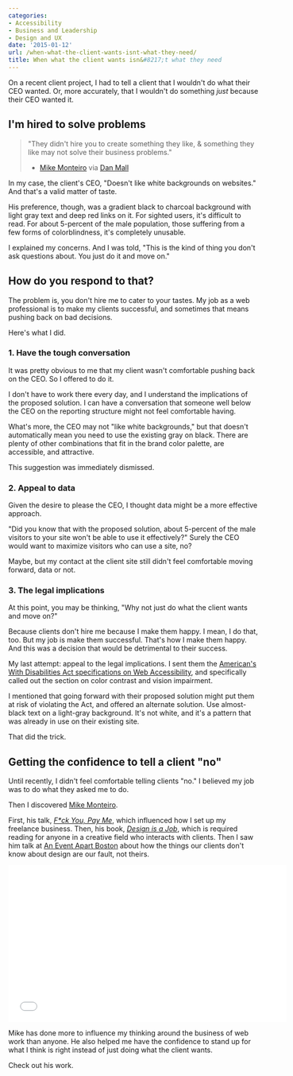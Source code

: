```yaml
---
categories:
- Accessibility
- Business and Leadership
- Design and UX
date: '2015-01-12'
url: /when-what-the-client-wants-isnt-what-they-need/
title: When what the client wants isn&#8217;t what they need
---
```


On a recent client project, I had to tell a client that I wouldn't do what their CEO wanted. Or, more accurately, that I wouldn't do something *just* because their CEO wanted it.

<!--more-->

## I'm hired to solve problems

> "They didn't hire you to create something they like, & something they like may not solve their business problems."
> - [Mike Monteiro](https://twitter.com/monteiro) via [Dan Mall](https://twitter.com/danielmall/status/553687063866769408)

In my case, the client's CEO, "Doesn't like white backgrounds on websites." And that's a valid matter of taste.

His preference, though, was a gradient black to charcoal background with light gray text and deep red links on it. For sighted users, it's difficult to read. For about 5-percent of the male population, those suffering from a few forms of colorblindness, it's completely unusable.

I explained my concerns. And I was told, "This is the kind of thing you don't ask questions about. You just do it and move on."

## How do you respond to that?

The problem is, you don't hire me to cater to your tastes. My job as a web professional is to make my clients successful, and sometimes that means pushing back on bad decisions.

Here's what I did.

### 1. Have the tough conversation

It was pretty obvious to me that my client wasn't comfortable pushing back on the CEO. So I offered to do it.

I don't have to work there every day, and I understand the implications of the proposed solution. I can have a conversation that someone well below the CEO on the reporting structure might not feel comfortable having.

What's more, the CEO may not "like white backgrounds," but that doesn't automatically mean you need to use the existing gray on black. There are plenty of other combinations that fit in the brand color palette, are accessible, and attractive.

This suggestion was immediately dismissed.

### 2. Appeal to data

Given the desire to please the CEO, I thought data might be a more effective approach.

"Did you know that with the proposed solution, about 5-percent of the male visitors to your site won't be able to use it effectively?" Surely the CEO would want to maximize visitors who can use a site, no?

Maybe, but my contact at the client site still didn't feel comfortable moving forward, data or not.

### 3. The legal implications

At this point, you may be thinking, "Why not just do what the client wants and move on?"

Because clients don't hire me because I make them happy. I mean, I do that, too. But my job is make them successful. That's how I make them happy. And this was a decision that would be detrimental to their success.

My last attempt: appeal to the legal implications. I sent them the [American's With Disabilities Act specifications on Web Accessibility](http://www.ada.gov/anprm2010/web%20anprm_2010.htm), and specifically called out the section on color contrast and vision impairment.

I mentioned that going forward with their proposed solution might put them at risk of violating the Act, and offered an alternate solution. Use almost-black text on a light-gray background. It's not white, and it's a pattern that was already in use on their existing site.

That did the trick.

## Getting the confidence to tell a client "no"

Until recently, I didn't feel comfortable telling clients "no." I believed my job was to do what they asked me to do.

Then I discovered [Mike Monteiro](https://twitter.com/monteiro).

First, his talk, *[F*ck You, Pay Me](https://www.youtube.com/watch?v=jVkLVRt6c1U)*, which influenced how I set up my freelance business. Then, his book, *[Design is a Job](http://www.abookapart.com/products/design-is-a-job)*, which is required reading for anyone in a creative field who interacts with clients. Then I saw him talk at [An Event Apart Boston](http://aneventapart.com/event/boston-2013) about how the things our clients don't know about design are our fault, not theirs.

<div class="fluid-vids"><iframe width="560" height="315" src="//www.youtube.com/embed/jVkLVRt6c1U?rel=0" frameborder="0" allowfullscreen></iframe></div>

Mike has done more to influence my thinking around the business of web work than anyone. He also helped me have the confidence to stand up for what I think is right instead of just doing what the client wants.

Check out his work.
